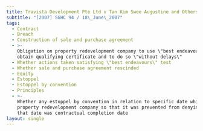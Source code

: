 ```yaml
---
title: Travista Development Pte Ltd v Tan Kim Swee Augustine and Others
subtitle: "[2007] SGHC 94 / 18\_June\_2007"
tags:
  - Contract
  - Breach
  - Construction of sale and purchase agreement
  - >-
    Obligation on property redevelopment company to use \"best endeavours\" to
    obtain qualifying certificate and to do so \"without delays\"
  - Whether actions taken satisfying \"best endeavours\" test
  - Whether sale and purchase agreement rescinded
  - Equity
  - Estoppel
  - Estoppel by convention
  - Principles
  - >-
    Whether any estoppel by convention in relation to specific date which bound
    property redevelopment company so that it was prevented from denying that
    that date was contractual completion date
layout: single
---
```


